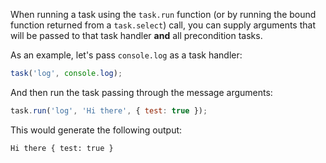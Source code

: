When running a task using the `task.run` function (or by running the
bound function returned from a `task.select`) call, you can supply
arguments that will be passed to that task handler **and** all precondition
tasks.

As an example, let's pass `console.log` as a task handler:

```js
task('log', console.log);
```

And then run the task passing through the message arguments:

```js
task.run('log', 'Hi there', { test: true });
```

This would generate the following output:

```
Hi there { test: true }
```
